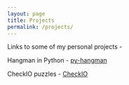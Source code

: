 ```yaml
---
layout: page
title: Projects
permalink: /projects/
---
```


Links to some of my personal projects -


Hangman in Python - [py-hangman](https://github.com/prasadkatti/py_hangman)

CheckIO puzzles - [CheckIO](https://py.checkio.org/user/percy.k1234/)
